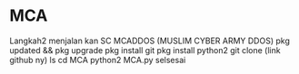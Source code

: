 # MCA
Langkah2 menjalan kan SC MCADDOS (MUSLIM CYBER ARMY DDOS)
pkg updated && pkg upgrade
pkg install git
pkg install python2
git clone (link github ny)
ls
cd MCA
python2 MCA.py
selsesai
